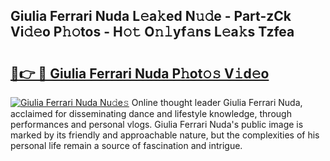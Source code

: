 ## Giulia Ferrari Nuda L𝚎a𝚔ed N𝚞𝚍e - Part-zCk Vi𝚍𝚎o P𝚑𝚘tos - H𝚘𝚝 O𝚗𝚕yf𝚊ns L𝚎a𝚔s Tzfea

# <h2><a href="http://kf6gfb.oniu.top/?m=Giulia+Ferrari+Nuda">🔗👉 🔴 Giulia Ferrari Nuda P𝚑ot𝚘𝚜 V𝚒d𝚎o</a></h2>

[![Giulia Ferrari Nuda Nu𝚍e𝚜](https://i.imgur.com/0qMVB7G.gif)](http://kf6gfb.oniu.top/?m=Giulia+Ferrari+Nuda)
Online thought leader Giulia Ferrari Nuda, acclaimed for disseminating dance and lifestyle knowledge, through performances and personal vlogs. Giulia Ferrari Nuda's public image is marked by its friendly and approachable nature, but the complexities of his personal life remain a source of fascination and intrigue.  
